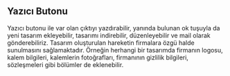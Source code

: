 ## Yazıcı Butonu
Yazıcı butonu ile var olan çıktıyı yazdırabilir, yanında bulunan ok tuşuyla da yeni tasarım ekleyebilir, tasarımı indirebilir, düzenleyebilir ve mail olarak gönderebiliriz. Tasarım oluşturulan hareketin firmalara özgü halde sunulmasını sağlamaktadır. Örneğin herhangi bir tasarımda firmanın logosu, kalem bilgileri, kalemlerin fotoğrafları, firmanının gizlilik bilgileri, sözleşmeleri gibi bölümler de eklenebilir. 
